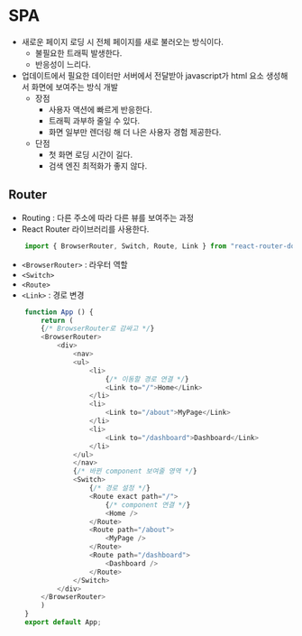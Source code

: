 # SPA

* 새로운 페이지 로딩 시 전체 페이지를 새로 불러오는 방식이다.
  * 불필요한 트래픽 발생한다.
  * 반응성이 느리다.
* 업데이트에서 필요한 데이터만 서버에서 전달받아 javascript가 html 요소 생성해서 화면에 보여주는 방식 개발
  * 장점
    * 사용자 액션에 빠르게 반응한다.
    * 트래픽 과부하 줄일 수 있다.
    * 화면 일부만 렌더링 해 더 나은 사용자 경험 제공한다.
  * 단점
    * 첫 화면 로딩 시간이 길다.
    * 검색 엔진 최적화가 좋지 않다.

## Router

* Routing : 다른 주소에 따라 다른 뷰를 보여주는 과정
* React Router 라이브러리를 사용한다. 
``` javascript
    import { BrowserRouter, Switch, Route, Link } from "react-router-dom"
```
  * `<BrowserRouter>` : 라우터 역할
  * `<Switch>`
  * `<Route>`
  * `<Link>` : 경로 변경

``` javascript
    function App () {
        return (
        {/* BrowserRouter로 감싸고 */}
        <BrowserRouter>
            <div>
                <nav>
                <ul>
                    <li>
                        {/* 이동할 경로 연결 */}
                        <Link to="/">Home</Link>
                    </li>
                    <li>
                        <Link to="/about">MyPage</Link>
                    </li>
                    <li>
                        <Link to="/dashboard">Dashboard</Link>
                    </li>
                </ul>
                </nav>
                {/* 바뀐 component 보여줄 영역 */}
                <Switch>
                    {/* 경로 설정 */}
                    <Route exact path="/">
                        {/* component 연결 */}
                        <Home />
                    </Route>
                    <Route path="/about"> 
                        <MyPage /> 
                    </Route>
                    <Route path="/dashboard">
                        <Dashboard />
                    </Route>
                </Switch>
            </div>
        </BrowserRouter>
        )
    }
    export default App;

```
